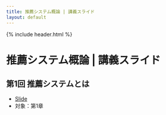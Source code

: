 ```yaml
---
title: 推薦システム概論 | 講義スライド
layout: default
---
```


{% include header.html %}

# 推薦システム概論 | 講義スライド

## 第1回 推薦システムとは
- [Slide](https://speakerdeck.com/okukenta/recsys-text-intro01_recommender_system)
- 対象：第1章
